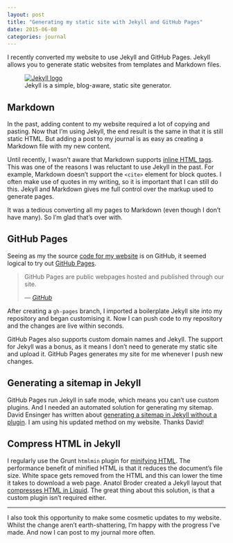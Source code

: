 ```yaml
---
layout: post
title: "Generating my static site with Jekyll and GitHub Pages"
date: 2015-06-08
categories: journal
---
```


I recently converted my website to use Jekyll and GitHub Pages. Jekyll allows you to generate static websites from templates
and Markdown files.

<figure>
    <a href="http://jekyllrb.com/">
        <img srcset="/assets/images/journal/jekyll-logo-820x418.png 820w,
                     /assets/images/journal/jekyll-logo-410x209.png 410w"
            sizes="100vw"
            src="/assets/images/journal/jekyll-logo-820x418.png"
            alt="Jekyll logo">
    </a>
    <figcaption>Jekyll is a simple, blog-aware, static site generator.</figcaption>
</figure>

## Markdown

In the past, adding content to my website required a lot of copying and pasting. Now that I’m using Jekyll, the end result
is the same in that it is still static HTML. But adding a post to my journal is as easy as creating a Markdown file with
my new content.

Until recently, I wasn’t aware that Markdown supports [inline HTML tags](http://daringfireball.net/projects/markdown/syntax#html).
This was one of the reasons I was reluctant to use Jekyll in the past. For example, Markdown doesn’t support the `<cite>`
element for block quotes. I often make use of quotes in my writing, so it is important that I can still do this. Jekyll
and Markdown gives me full control over the markup used to generate pages.

It was a tedious converting all my pages to Markdown (even though I don’t have many). So I’m glad that’s over with.

## GitHub Pages

Seeing as my the source [code for my website](https://github.com/michaelthorne/michaelthorne.github.io) is on GitHub, it
seemed logical to try out [GitHub Pages](https://pages.github.com).

<blockquote>
    <p>GitHub Pages are public webpages hosted and published through our site.</p>
    <cite>— <a href="https://help.github.com/articles/what-are-github-pages">GitHub</a></cite>
</blockquote>

After creating a `gh-pages` branch, I imported a boilerplate Jekyll site into my repository and began customising it. Now
I can push code to my repository and the changes are live within seconds.

GitHub Pages also supports custom domain names and Jekyll. The support for Jekyll was a bonus, as it means I don’t need to
generate my static site and upload it. GitHub Pages generates my site for me whenever I push new changes.

## Generating a sitemap in Jekyll

GitHub Pages run Jekyll in safe mode, which means you can’t use custom plugins. And I needed an automated solution for generating
my sitemap. David Ensinger has written about [generating a sitemap in Jekyll without a plugin](http://davidensinger.com/2013/03/generating-a-sitemap-in-jekyll-without-a-plugin).
I am using his updated method on my website. Thanks David!

## Compress HTML in Jekyll

I regularly use the Grunt `htmlmin` plugin for [minifying HTML](https://www.npmjs.com/package/grunt-contrib-htmlmin). The
performance benefit of minified HTML is that it reduces the document’s file size. White space gets removed from the HTML
and this can lower the time it takes to download a web page. Anatol Broder created a Jekyll layout that [compresses HTML
in Liquid](http://jch.penibelst.de). The great thing about this solution, is that a custom plugin isn’t required either.

---

I also took this opportunity to make some cosmetic updates to my website. Whilst the change aren’t earth-shattering, I’m
happy with the progress I’ve made. And now I can post to my journal more often.
